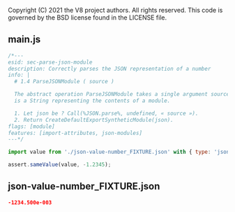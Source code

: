 Copyright (C) 2021 the V8 project authors. All rights reserved.
This code is governed by the BSD license found in the LICENSE file.

## main.js

```js
/*---
esid: sec-parse-json-module
description: Correctly parses the JSON representation of a number
info: |
  # 1.4 ParseJSONModule ( source )

  The abstract operation ParseJSONModule takes a single argument source which
  is a String representing the contents of a module.

  1. Let json be ? Call(%JSON.parse%, undefined, « source »).
  2. Return CreateDefaultExportSyntheticModule(json).
flags: [module]
features: [import-attributes, json-modules]
---*/

import value from './json-value-number_FIXTURE.json' with { type: 'json' };

assert.sameValue(value, -1.2345);
```

## json-value-number_FIXTURE.json

```json
-1234.500e-003
```
